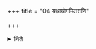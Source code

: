 +++
title = "04 यथायोगमितराणि"

+++

<details><summary>थिते</summary>

4. He places the other potsherds in accordance with the suitability (and with the following formulae).
</details>
